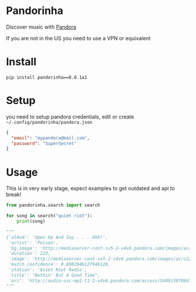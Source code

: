 # Pandorinha

Discover music with [Pandora](https://www.pandora.com)

If you are not in the US you need to use a VPN or equivalent

# Install

`pip install pandorinha==0.0.1a1`

# Setup

you need to setup pandora credentials, edit or create `~/.config/pandorinha/pandora.json`

```json
{
  "email": "mypandora@mail.com",
  "password": "SuperSecret"
}
```

# Usage

This is in very early stage, expect examples to get outdated and api to break!

```python
from pandorinha.search import search

for song in search("quiet riot"):
    print(song)

"""
{'album': 'Open Up And Say . . . Ahh!',
 'artist': 'Poison',
 'bg_image': 'http://mediaserver-cont-sv5-2-v4v6.pandora.com/images/ac/c2/ca/2c/1c8c4f38b5deb6ebd20fb753/1080W_1080H.jpg',
 'duration': 223,
 'image': 'http://mediaserver-cont-sv5-2-v4v6.pandora.com/images/ac/c2/ca/2c/1c8c4f38b5deb6ebd20fb753/1080W_1080H.jpg',
 'match_confidence': 0.8002946127946128,
 'station': 'Quiet Riot Radio',
 'title': "Nothin' But A Good Time",
 'uri': 'http://audio-usc-mp1-t1-2-v4v6.pandora.com/access/5409138788479642529.mp4?version=5&lid=1824884349&token=%2BXTl%2B2PCnb2bZrYOZ3ug0z60sKbIz%2FZnUoxRmqEGW3pekgtyBP5BeD%2F6qA9fggDBaEXPj54W0qKld1%2BgPkaIxSYzCt%2FKtLTaTUGIwe4S4GqikJtKYu2rw701g5%2BuMEU6K4KEBrEkvrHaOy%2F7UGjYuqGD4cMNi%2BOosNRmEwx4y2kOh3T%2Fmm6nBnfLLizArpj1SK0jarOAFwEryQtofPVBBGBzsUv7AWLGbMegWOJJcTAPunBxpB%2BXXk80loL4i5yQbzLjFqN5H%2BR6QqVxbYJphrtu1GTIu7wD11Q4tNmeEeAWrH%2FmPlsbVA1h696zHGYIO3ZWqhvGJ1CG4Wnor5SKqA%3D%3D'}
"""
```
